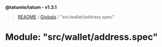 **@tatumio/tatum - v1.3.1**

> [README](../README.md) / [Globals](../globals.md) / "src/wallet/address.spec"

# Module: "src/wallet/address.spec"
